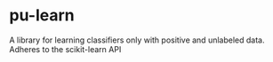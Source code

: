 # pu-learn
A library for learning classifiers only with positive and unlabeled data. Adheres to the scikit-learn API
